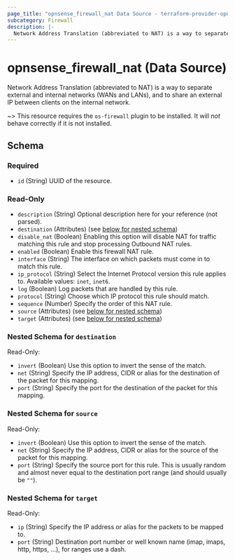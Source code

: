 ```yaml
---
page_title: "opnsense_firewall_nat Data Source - terraform-provider-opnsense"
subcategory: Firewall
description: |-
  Network Address Translation (abbreviated to NAT) is a way to separate external and internal networks (WANs and LANs), and to share an external IP between clients on the internal network.
---
```


# opnsense_firewall_nat (Data Source)

Network Address Translation (abbreviated to NAT) is a way to separate external and internal networks (WANs and LANs), and to share an external IP between clients on the internal network.

~> This resource requires the `os-firewall` plugin to be installed. It will *not* behave correctly if it is not installed.

<!-- schema generated by tfplugindocs -->
## Schema

### Required

- `id` (String) UUID of the resource.

### Read-Only

- `description` (String) Optional description here for your reference (not parsed).
- `destination` (Attributes) (see [below for nested schema](#nestedatt--destination))
- `disable_nat` (Boolean) Enabling this option will disable NAT for traffic matching this rule and stop processing Outbound NAT rules.
- `enabled` (Boolean) Enable this firewall NAT rule.
- `interface` (String) The interface on which packets must come in to match this rule.
- `ip_protocol` (String) Select the Internet Protocol version this rule applies to. Available values: `inet`, `inet6`.
- `log` (Boolean) Log packets that are handled by this rule.
- `protocol` (String) Choose which IP protocol this rule should match.
- `sequence` (Number) Specify the order of this NAT rule.
- `source` (Attributes) (see [below for nested schema](#nestedatt--source))
- `target` (Attributes) (see [below for nested schema](#nestedatt--target))

<a id="nestedatt--destination"></a>
### Nested Schema for `destination`

Read-Only:

- `invert` (Boolean) Use this option to invert the sense of the match.
- `net` (String) Specify the IP address, CIDR or alias for the destination of the packet for this mapping.
- `port` (String) Specify the port for the destination of the packet for this mapping.


<a id="nestedatt--source"></a>
### Nested Schema for `source`

Read-Only:

- `invert` (Boolean) Use this option to invert the sense of the match.
- `net` (String) Specify the IP address, CIDR or alias for the source of the packet for this mapping.
- `port` (String) Specify the source port for this rule. This is usually random and almost never equal to the destination port range (and should usually be `""`).


<a id="nestedatt--target"></a>
### Nested Schema for `target`

Read-Only:

- `ip` (String) Specify the IP address or alias for the packets to be mapped to.
- `port` (String) Destination port number or well known name (imap, imaps, http, https, ...), for ranges use a dash.

